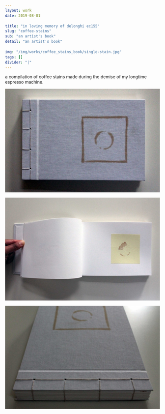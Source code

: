 ```yaml
---
layout: work
date: 2019-08-01

title: "in loving memory of delonghi ec155"
slug: "coffee-stains"
sub: "an artist's book"
detail: "an artist's book"

img: "/img/works/coffee_stains_book/single-stain.jpg"
tags: []
divider: "|"
---
```


a compilation of coffee stains made during the demise of my longtime espresso machine.

![coffee book](/img/works/coffee_stains_book/cover.jpg)

![coffee book](/img/works/coffee_stains_book/spread.jpg)

![coffee book](/img/works/coffee_stains_book/spine.jpg)
